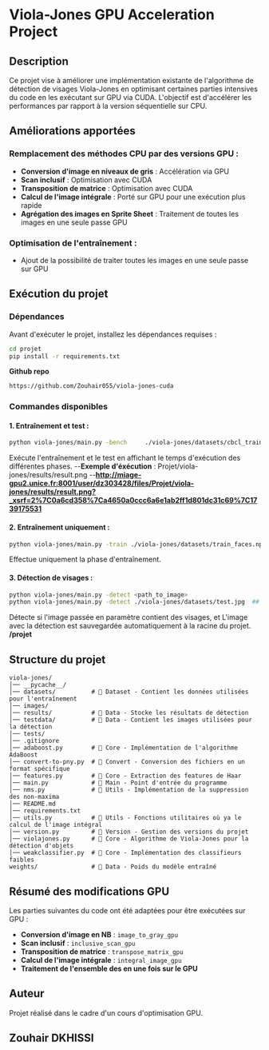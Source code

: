 # Viola-Jones GPU Acceleration Project

## Description
Ce projet vise à améliorer une implémentation existante de l'algorithme de détection de visages Viola-Jones en optimisant certaines parties intensives du code en les exécutant sur GPU via CUDA. L'objectif est d'accélérer les performances par rapport à la version séquentielle sur CPU.

## Améliorations apportées
### Remplacement des méthodes CPU par des versions GPU :
- **Conversion d'image en niveaux de gris** : Accélération via GPU
- **Scan inclusif** : Optimisation avec CUDA
- **Transposition de matrice** : Optimisation avec CUDA
- **Calcul de l'image intégrale** : Porté sur GPU pour une exécution plus rapide
- **Agrégation des images en Sprite Sheet** : Traitement de toutes les images en une seule passe GPU

### Optimisation de l'entraînement :
- Ajout de la possibilité de traiter toutes les images en une seule passe sur GPU

## Exécution du projet
### Dépendances
Avant d'exécuter le projet, installez les dépendances requises :
```bash
cd projet
pip install -r requirements.txt
```
**Github repo**
```bash
https://github.com/Zouhair055/viola-jones-cuda
```

### Commandes disponibles
#### 1. Entraînement et test :
```bash
python viola-jones/main.py -bench     ./viola-jones/datasets/cbcl_train_faces_19x19g.npy     ./viola-jones/datasets/cbcl_train_nofaces_19x19g.npy     ./viola-jones/datasets/cbcl_test_faces_19x19g.npy     ./viola-jones/datasets/cbcl_test_nofaces_19x19g.npy
```
Exécute l'entraînement et le test en affichant le temps d'exécution des différentes phases.
    --**Exemple d'éxécution** : Projet/viola-jones/results/result.png
    --**http://miage-gpu2.unice.fr:8001/user/dz303428/files/Projet/viola-jones/results/result.png?_xsrf=2%7C0a6cd358%7Ca4650a0ccc6a6e1ab2ff1d801dc31c69%7C1739175531**

#### 2. Entraînement uniquement :
```bash
python viola-jones/main.py -train ./viola-jones/datasets/train_faces.npy ./viola-jones/datasets/train_nofaces.npy
```
Effectue uniquement la phase d'entraînement.

#### 3. Détection de visages :
```bash
python viola-jones/main.py -detect <path_to_image>
python viola-jones/main.py -detect ./viola-jones/datasets/test.jpg  ## Exemple d'image existante
```
Détecte si l'image passée en paramètre contient des visages, et L'image avec la détection est sauvegardée automatiquement à la racine du projet. **/projet**

## Structure du projet
```
viola-jones/
│── __pycache__/
│── datasets/          # 📂 Dataset - Contient les données utilisées pour l'entraînement
│── images/            
│── results/           # 📂 Data - Stocke les résultats de détection
│── testdata/          # 📂 Data - Contient les images utilisées pour la détection
│── tests/             
│── .gitignore
│── adaboost.py        # 📜 Core - Implémentation de l'algorithme AdaBoost
│── convert-to-pny.py  # 📜 Convert - Conversion des fichiers en un format spécifique
│── features.py        # 📜 Core - Extraction des features de Haar
│── main.py            # 🚀 Main - Point d'entrée du programme
│── nms.py             # 📜 Utils - Implémentation de la suppression des non-maxima
│── README.md
│── requirements.txt
│── utils.py           # 📜 Utils - Fonctions utilitaires où ya le calcul de l'image intégral
│── version.py         # 📜 Version - Gestion des versions du projet
│── violajones.py      # 📜 Core - Algorithme de Viola-Jones pour la détection d'objets
│── weakclassifier.py  # 📜 Core - Implémentation des classifieurs faibles
weights/               # 📂 Data - Poids du modèle entraîné

```

## Résumé des modifications GPU
Les parties suivantes du code ont été adaptées pour être exécutées sur GPU :
- **Conversion d'image en NB** : `image_to_gray_gpu`
- **Scan inclusif** : `inclusive_scan_gpu`
- **Transposition de matrice** : `transpose_matrix_gpu`
- **Calcul de l'image intégrale** : `integral_image_gpu`
- **Traitement de l'ensemble des en une fois sur le GPU**

## Auteur
Projet réalisé dans le cadre d'un cours d'optimisation GPU.

## Zouhair DKHISSI



